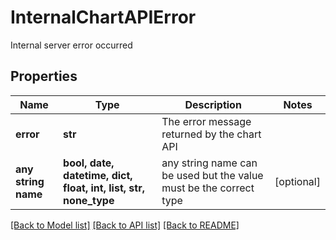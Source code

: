 # InternalChartAPIError

Internal server error occurred

## Properties
Name | Type | Description | Notes
------------ | ------------- | ------------- | -------------
**error** | **str** | The error message returned by the chart API | 
**any string name** | **bool, date, datetime, dict, float, int, list, str, none_type** | any string name can be used but the value must be the correct type | [optional]

[[Back to Model list]](../README.md#documentation-for-models) [[Back to API list]](../README.md#documentation-for-api-endpoints) [[Back to README]](../README.md)


